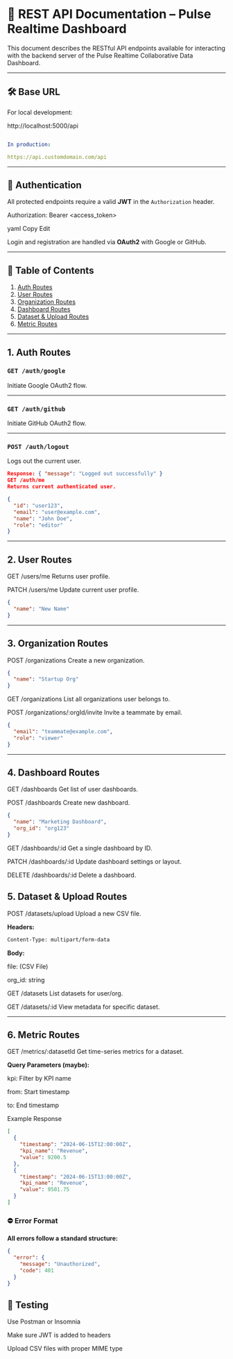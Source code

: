 # 📡 REST API Documentation – Pulse Realtime Dashboard

This document describes the RESTful API endpoints available for interacting with the backend server of the Pulse Realtime Collaborative Data Dashboard.

---

## 🛠️ Base URL

For local development:

http://localhost:5000/api

```yaml

In production:

https://api.customdomain.com/api

```

---

## 🔐 Authentication

All protected endpoints require a valid **JWT** in the `Authorization` header.

Authorization: Bearer <access_token>

yaml
Copy
Edit

Login and registration are handled via **OAuth2** with Google or GitHub.

---

## 📘 Table of Contents

1. [Auth Routes](#1-auth-routes)
2. [User Routes](#2-user-routes)
3. [Organization Routes](#3-organization-routes)
4. [Dashboard Routes](#4-dashboard-routes)
5. [Dataset & Upload Routes](#5-dataset--upload-routes)
6. [Metric Routes](#6-metric-routes)

---

## 1. Auth Routes

### `GET /auth/google`
Initiate Google OAuth2 flow.

---

### `GET /auth/github`
Initiate GitHub OAuth2 flow.

---

### `POST /auth/logout`
Logs out the current user.

```json
Response: { "message": "Logged out successfully" }
GET /auth/me
Returns current authenticated user.
```
```json
{
  "id": "user123",
  "email": "user@example.com",
  "name": "John Doe",
  "role": "editor"
}
```

---

## 2. User Routes
GET /users/me
Returns user profile.

PATCH /users/me
Update current user profile.

```json
{
  "name": "New Name"
}
```
---

## 3. Organization Routes
POST /organizations
Create a new organization.

```json
{
  "name": "Startup Org"
}
```
GET /organizations
List all organizations user belongs to.

POST /organizations/:orgId/invite
Invite a teammate by email.

```json
{
  "email": "teammate@example.com",
  "role": "viewer"
}
```

---

## 4. Dashboard Routes
GET /dashboards
Get list of user dashboards.

POST /dashboards
Create new dashboard.

```json
{
  "name": "Marketing Dashboard",
  "org_id": "org123"
}
```

GET /dashboards/:id
Get a single dashboard by ID.

PATCH /dashboards/:id
Update dashboard settings or layout.

DELETE /dashboards/:id
Delete a dashboard.

## 5. Dataset & Upload Routes
POST /datasets/upload
Upload a new CSV file.

**Headers:**

```bash
Content-Type: multipart/form-data
```
**Body:**

file: (CSV File)

org_id: string

GET /datasets
List datasets for user/org.

GET /datasets/:id
View metadata for specific dataset.

---

## 6. Metric Routes
GET /metrics/:datasetId
Get time-series metrics for a dataset.

**Query Parameters (maybe):**

kpi: Filter by KPI name

from: Start timestamp

to: End timestamp

Example Response
```json
[
  {
    "timestamp": "2024-06-15T12:00:00Z",
    "kpi_name": "Revenue",
    "value": 9200.5
  },
  {
    "timestamp": "2024-06-15T13:00:00Z",
    "kpi_name": "Revenue",
    "value": 9501.75
  }
]
```
### ⛔ Error Format
**All errors follow a standard structure:**

```json
{
  "error": {
    "message": "Unauthorized",
    "code": 401
  }
}
```

## 🧪 Testing
Use Postman or Insomnia

Make sure JWT is added to headers

Upload CSV files with proper MIME type
